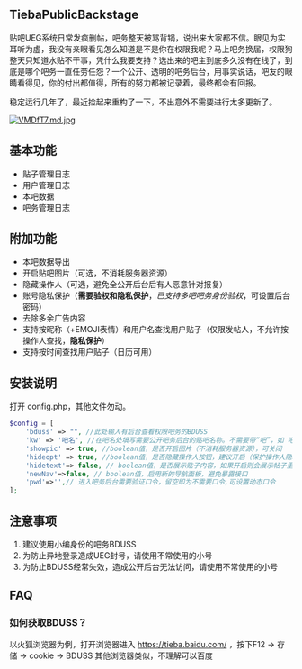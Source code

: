 ## TiebaPublicBackstage

贴吧UEG系统日常发疯删帖，吧务整天被骂背锅，说出来大家都不信。眼见为实耳听为虚，我没有亲眼看见怎么知道是不是你在权限我呢？马上吧务换届，权限狗整天只知道水贴不干事，凭什么我要支持？选出来的吧主到底多久没有在线了，到底是哪个吧务一直任劳任怨？一个公开、透明的吧务后台，用事实说话，吧友的眼睛看得见，你的付出都值得，所有的努力都被记录着，最终都会有回报。

稳定运行几年了，最近捡起来重构了一下，不出意外不需要进行太多更新了。


[![VMDfT7.md.jpg](https://t1.picb.cc/uploads/2019/02/13/VMDfT7.md.jpg)](https://www.picb.cc/image/VMDfT7)

## 基本功能

- 贴子管理日志
- 用户管理日志
- 本吧数据
- 吧务管理日志

## 附加功能
- 本吧数据导出
- 开启贴吧图片（可选，不消耗服务器资源）
- 隐藏操作人（可选，避免全公开后台后有人恶意针对报复）
- 账号隐私保护（**需要验权和隐私保护**，*已支持多吧吧务身份验权*，可设置后台密码）
- 去除多余广告内容
- 支持按昵称（+EMOJI表情）和用户名查找用户贴子（仅限发帖人，不允许按操作人查找，**隐私保护**）
- 支持按时间查找用户贴子（日历可用）
## 安装说明
打开 config.php，其他文件勿动。
```php
$config = [
	'bduss' => "", //此处输入有后台查看权限吧务的BDUSS
	'kw' => '吧名', //在吧名处填写需要公开吧务后台的贴吧名称。不需要带“吧”，如 吧主吧 只需填写 吧主 即可
	'showpic' => true, //boolean值，是否开启图片（不消耗服务器资源），可关闭
	'hideopt' => true, //boolean值，是否隐藏操作人按钮，建议开启（保护操作人隐私）
	'hidetext'=> false, // boolean值，是否展示贴子内容，如果开启则会展示帖子里面的内容
	'newNav'=>false, // boolean值，启用新的导航面板，避免暴露接口
	'pwd'=>'',// 进入吧务后台需要验证口令，留空即为不需要口令,可设置动态口令
];

```
## 注意事项 
1. 建议使用小编身份的吧务BDUSS
2. 为防止异地登录造成UEG封号，请使用不常使用的小号
3. 为防止BDUSS经常失效，造成公开后台无法访问，请使用不常使用的小号

## FAQ

### 如何获取BDUSS？
以火狐浏览器为例，打开浏览器进入 https://tieba.baidu.com/ ，按下F12  -> 存储 -> cookie -> BDUSS
其他浏览器类似，不理解可以百度

